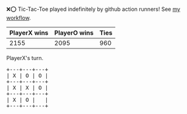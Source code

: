 :x::o: Tic-Tac-Toe played indefinitely by github action runners! See [my workflow](.github/workflows/play.yaml).

|PlayerX wins|PlayerO wins|Ties|
|-|-|-|
|2155|2095|960|

PlayerX's turn.

<pre>
+---+---+---+
| X | O | O |
+---+---+---+
| X | X | O |
+---+---+---+
| X | O |   |
+---+---+---+
</pre>